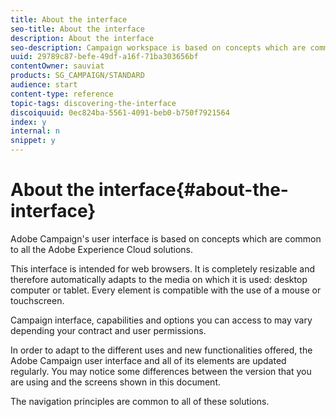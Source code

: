 ```yaml
---
title: About the interface
seo-title: About the interface
description: About the interface
seo-description: Campaign workspace is based on concepts which are common to all the Adobe Experience Cloud solutions..
uuid: 29789c87-befe-49df-a16f-71ba303656bf
contentOwner: sauviat
products: SG_CAMPAIGN/STANDARD
audience: start
content-type: reference
topic-tags: discovering-the-interface
discoiquuid: 0ec824ba-5561-4091-beb0-b750f7921564
index: y
internal: n
snippet: y
---
```


# About the interface{#about-the-interface}

Adobe Campaign's user interface is based on concepts which are common to all the Adobe Experience Cloud solutions.

This interface is intended for web browsers. It is completely resizable and therefore automatically adapts to the media on which it is used: desktop computer or tablet. Every element is compatible with the use of a mouse or touchscreen.

Campaign interface, capabilities and options you can access to may vary depending your contract and user permissions.

In order to adapt to the different uses and new functionalities offered, the Adobe Campaign user interface and all of its elements are updated regularly. You may notice some differences between the version that you are using and the screens shown in this document.

The navigation principles are common to all of these solutions.
